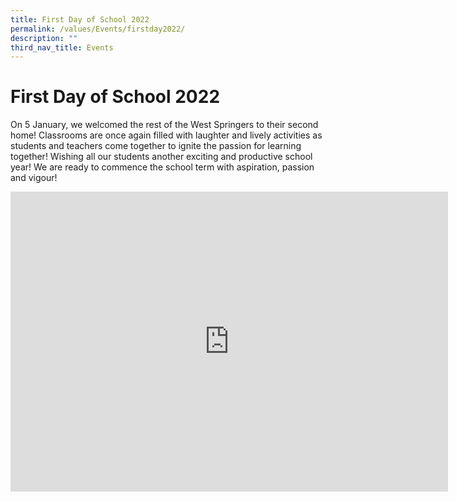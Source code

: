 ```yaml
---
title: First Day of School 2022
permalink: /values/Events/firstday2022/
description: ""
third_nav_title: Events
---
```

# First Day of School 2022

On 5 January, we welcomed the rest of the West Springers to their second home! Classrooms are once again filled with laughter and lively activities as students and teachers come together to ignite the passion for learning together! Wishing all our students another exciting and productive school year! We are ready to commence the school term with aspiration, passion and vigour!
<iframe allowfullscreen="true" height="480" width="700" frameborder="0" src="https://docs.google.com/presentation/d/e/2PACX-1vQ3sCbEr-JO1zptGE6BMI6zNTBE959_-FunsEX3qGqiTfsaCCMnc9Atv07MUyhHe0olaQN3gAy_UOD-/embed?start=true&amp;loop=true&amp;delayms=3000"></iframe>
